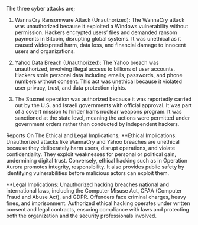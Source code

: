 The three cyber attacks are;
1) WannaCry Ransomware Attack (Unauthorized): The WannaCry attack was unauthorized because it exploited a Windows vulnerability without permission.
Hackers encrypted users’ files and demanded ransom payments in Bitcoin, disrupting global systems.
It was unethical as it caused widespread harm, data loss, and financial damage to innocent users and organizations.

2) Yahoo Data Breach (Unauthorized): The Yahoo breach was unauthorized, involving illegal access to billions of user accounts.
Hackers stole personal data including emails, passwords, and phone numbers without consent.
This act was unethical because it violated user privacy, trust, and data protection rights.

3) The Stuxnet operation was authorized because it was reportedly carried out by the U.S. and Israeli governments with official approval. 
It was part of a covert mission to hinder Iran’s nuclear weapons program.
It was sanctioned at the state level, meaning the actions were permitted under government orders rather than conducted by independent hackers.


Reports On The Ethical and Legal Implications; 
**Ethical Implications: Unauthorized attacks like WannaCry and Yahoo breaches are unethical because they deliberately harm users, disrupt operations, and violate confidentiality.
They exploit weaknesses for personal or political gain, undermining digital trust. Conversely, ethical hacking such as in Operation Aurora promotes integrity, responsibility.
It also provides public safety by identifying vulnerabilities before malicious actors can exploit them.

**Legal Implications: Unauthorized hacking breaches national and international laws, including the Computer Misuse Act, CFAA (Computer Fraud and Abuse Act), and GDPR.
Offenders face criminal charges, heavy fines, and imprisonment.
Authorized ethical hacking operates under written consent and legal contracts, ensuring compliance with laws and protecting both the organization and the security professionals involved.
